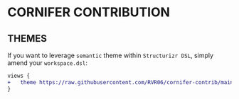 # CORNIFER CONTRIBUTION

## THEMES

If you want to leverage `semantic` theme within `Structurizr DSL`, simply amend your `workspace.dsl`:

```diff
views {
+   theme https://raw.githubusercontent.com/RVR06/cornifer-contrib/main/themes/semantic/theme.json
}
```